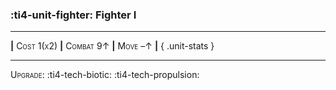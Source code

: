 ### :ti4-unit-fighter: **Fighter I**

---

__|__ <span style="font-variant:small-caps;">Cost 1(x2)</span> __|__ <span style="font-variant:small-caps;">Combat 9↑</span> __|__ <span style="font-variant:small-caps;">Move –↑</span> __|__
{ .unit-stats }

---

<span style="font-variant:small-caps;">Upgrade</span>: :ti4-tech-biotic: :ti4-tech-propulsion: